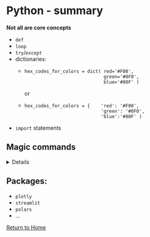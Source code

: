 
# Python - summary

**Not all are core concepts**

- ```def```
- ```loop```
- ```try```/```except```
- dictionaries:
  - ```
    hex_codes_for_colors = dict( red='#F00',
                                 green='#0F0',
                                 blue='#00F' )
    ```
    or
  - ```
    hex_codes_for_colors = {    'red': '#F00',
                                'green': '#0F0',
                                'blue':'#00F' )
    
    ```
- ```import``` statements

## Magic commands

<details> 

```%alias, %alias_magic, %autoawait, %autocall, %automagic, %autosave, %bookmark, %cat, %cd, %clear, %colors, %conda, %config, %connect_info, %cp, %debug, %dhist, %dirs, %doctest_mode, %ed, %edit, %env, %gui, %hist, %history, %killbgscripts, %ldir, %less, %lf, %lk, %ll, %load, %load_ext, %loadpy, %logoff, %logon, %logstart, %logstate, %logstop, %ls, %lsmagic, %lx, %macro, %magic, %man, %matplotlib, %mkdir, %more, %mv, %notebook, %page, %pastebin, %pdb, %pdef, %pdoc, %pfile, %pinfo, %pinfo2, %pip, %popd, %pprint, %precision, %prun, %psearch, %psource, %pushd, %pwd, %pycat, %pylab, %qtconsole, %quickref, %recall, %rehashx, %reload_ext, %rep, %rerun, %reset, %reset_selective, %rm, %rmdir, %run, %save, %sc, %set_env, %store, %sx, %system, %tb, %time, %timeit, %unalias, %unload_ext, %who, %who_ls, %whos, %xdel, %xmode```

</details>


## Packages:
  - ```plotly```
  - ```streamlit```
  - ```polars```
  - ...

[Return to Home](https://bccdc-dsi.github.io/Python-Git-workshop/)

